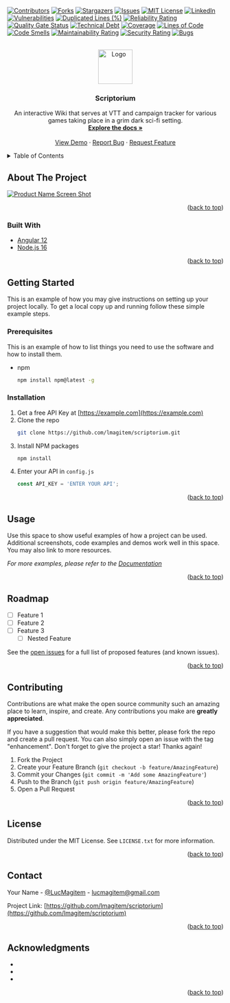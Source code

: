 
<!-- PROJECT SHIELDS -->
<!--
*** I'm using markdown "reference style" links for readability.
*** Reference links are enclosed in brackets [ ] instead of parentheses ( ).
*** See the bottom of this document for the declaration of the reference variables
*** for contributors-url, forks-url, etc. This is an optional, concise syntax you may use.
*** https://www.markdownguide.org/basic-syntax/#reference-style-links
-->
[![Contributors][contributors-shield]][contributors-url]
[![Forks][forks-shield]][forks-url]
[![Stargazers][stars-shield]][stars-url]
[![Issues][issues-shield]][issues-url]
[![MIT License][license-shield]][license-url]
[![LinkedIn][linkedin-shield]][linkedin-url]
[![Vulnerabilities](https://sonarcloud.io/api/project_badges/measure?project=lmagitem_scriptorium&metric=vulnerabilities)](https://sonarcloud.io/summary/new_code?id=lmagitem_scriptorium)
[![Duplicated Lines (%)](https://sonarcloud.io/api/project_badges/measure?project=lmagitem_scriptorium&metric=duplicated_lines_density)](https://sonarcloud.io/summary/new_code?id=lmagitem_scriptorium)
[![Reliability Rating](https://sonarcloud.io/api/project_badges/measure?project=lmagitem_scriptorium&metric=reliability_rating)](https://sonarcloud.io/summary/new_code?id=lmagitem_scriptorium)
[![Quality Gate Status](https://sonarcloud.io/api/project_badges/measure?project=lmagitem_scriptorium&metric=alert_status)](https://sonarcloud.io/summary/new_code?id=lmagitem_scriptorium)
[![Technical Debt](https://sonarcloud.io/api/project_badges/measure?project=lmagitem_scriptorium&metric=sqale_index)](https://sonarcloud.io/summary/new_code?id=lmagitem_scriptorium)
[![Coverage](https://sonarcloud.io/api/project_badges/measure?project=lmagitem_scriptorium&metric=coverage)](https://sonarcloud.io/summary/new_code?id=lmagitem_scriptorium)
[![Lines of Code](https://sonarcloud.io/api/project_badges/measure?project=lmagitem_scriptorium&metric=ncloc)](https://sonarcloud.io/summary/new_code?id=lmagitem_scriptorium)
[![Code Smells](https://sonarcloud.io/api/project_badges/measure?project=lmagitem_scriptorium&metric=code_smells)](https://sonarcloud.io/summary/new_code?id=lmagitem_scriptorium)
[![Maintainability Rating](https://sonarcloud.io/api/project_badges/measure?project=lmagitem_scriptorium&metric=sqale_rating)](https://sonarcloud.io/summary/new_code?id=lmagitem_scriptorium)
[![Security Rating](https://sonarcloud.io/api/project_badges/measure?project=lmagitem_scriptorium&metric=security_rating)](https://sonarcloud.io/summary/new_code?id=lmagitem_scriptorium)
[![Bugs](https://sonarcloud.io/api/project_badges/measure?project=lmagitem_scriptorium&metric=bugs)](https://sonarcloud.io/summary/new_code?id=lmagitem_scriptorium)



<!-- PROJECT LOGO -->
<br />
<div align="center">
  <a href="https://github.com/lmagitem/scriptorium">
    <img src="images/logo.png" alt="Logo" width="80" height="80">
  </a>

<h3 align="center">Scriptorium</h3>

  <p align="center">
    An interactive Wiki that serves at VTT and campaign tracker for various games taking place in a grim dark sci-fi setting.
    <br />
    <a href="https://github.com/lmagitem/scriptorium"><strong>Explore the docs »</strong></a>
    <br />
    <br />
    <a href="https://github.com/lmagitem/scriptorium">View Demo</a>
    ·
    <a href="https://github.com/lmagitem/scriptorium/issues">Report Bug</a>
    ·
    <a href="https://github.com/lmagitem/scriptorium/issues">Request Feature</a>
  </p>
</div>



<!-- TABLE OF CONTENTS -->
<details>
  <summary>Table of Contents</summary>
  <ol>
    <li>
      <a href="#about-the-project">About The Project</a>
      <ul>
        <li><a href="#built-with">Built With</a></li>
      </ul>
    </li>
    <li>
      <a href="#getting-started">Getting Started</a>
      <ul>
        <li><a href="#prerequisites">Prerequisites</a></li>
        <li><a href="#installation">Installation</a></li>
      </ul>
    </li>
    <li><a href="#usage">Usage</a></li>
    <li><a href="#roadmap">Roadmap</a></li>
    <li><a href="#contributing">Contributing</a></li>
    <li><a href="#license">License</a></li>
    <li><a href="#contact">Contact</a></li>
    <li><a href="#acknowledgments">Acknowledgments</a></li>
  </ol>
</details>



<!-- ABOUT THE PROJECT -->
## About The Project

[![Product Name Screen Shot][product-screenshot]](https://example.com)

<p align="right">(<a href="#top">back to top</a>)</p>



### Built With

* [Angular 12](https://angular.io/)
* [Node.js 16](https://nodejs.org/en/)

<p align="right">(<a href="#top">back to top</a>)</p>



<!-- GETTING STARTED -->
## Getting Started

This is an example of how you may give instructions on setting up your project locally.
To get a local copy up and running follow these simple example steps.

### Prerequisites

This is an example of how to list things you need to use the software and how to install them.
* npm
  ```sh
  npm install npm@latest -g
  ```

### Installation

1. Get a free API Key at [https://example.com](https://example.com)
2. Clone the repo
   ```sh
   git clone https://github.com/lmagitem/scriptorium.git
   ```
3. Install NPM packages
   ```sh
   npm install
   ```
4. Enter your API in `config.js`
   ```js
   const API_KEY = 'ENTER YOUR API';
   ```

<p align="right">(<a href="#top">back to top</a>)</p>



<!-- USAGE EXAMPLES -->
## Usage

Use this space to show useful examples of how a project can be used. Additional screenshots, code examples and demos work well in this space. You may also link to more resources.

_For more examples, please refer to the [Documentation](https://example.com)_

<p align="right">(<a href="#top">back to top</a>)</p>



<!-- ROADMAP -->
## Roadmap

- [ ] Feature 1
- [ ] Feature 2
- [ ] Feature 3
    - [ ] Nested Feature

See the [open issues](https://github.com/lmagitem/scriptorium/issues) for a full list of proposed features (and known issues).

<p align="right">(<a href="#top">back to top</a>)</p>



<!-- CONTRIBUTING -->
## Contributing

Contributions are what make the open source community such an amazing place to learn, inspire, and create. Any contributions you make are **greatly appreciated**.

If you have a suggestion that would make this better, please fork the repo and create a pull request. You can also simply open an issue with the tag "enhancement".
Don't forget to give the project a star! Thanks again!

1. Fork the Project
2. Create your Feature Branch (`git checkout -b feature/AmazingFeature`)
3. Commit your Changes (`git commit -m 'Add some AmazingFeature'`)
4. Push to the Branch (`git push origin feature/AmazingFeature`)
5. Open a Pull Request

<p align="right">(<a href="#top">back to top</a>)</p>



<!-- LICENSE -->
## License

Distributed under the MIT License. See `LICENSE.txt` for more information.

<p align="right">(<a href="#top">back to top</a>)</p>



<!-- CONTACT -->
## Contact

Your Name - [@LucMagitem](https://twitter.com/LucMagitem) - lucmagitem@gmail.com

Project Link: [https://github.com/lmagitem/scriptorium](https://github.com/lmagitem/scriptorium)

<p align="right">(<a href="#top">back to top</a>)</p>



<!-- ACKNOWLEDGMENTS -->
## Acknowledgments

* []()
* []()
* []()

<p align="right">(<a href="#top">back to top</a>)</p>



<!-- MARKDOWN LINKS & IMAGES -->
<!-- https://www.markdownguide.org/basic-syntax/#reference-style-links -->
[contributors-shield]: https://img.shields.io/github/contributors/lmagitem/scriptorium.svg?style=for-the-badge
[contributors-url]: https://github.com/lmagitem/scriptorium/graphs/contributors
[forks-shield]: https://img.shields.io/github/forks/lmagitem/scriptorium.svg?style=for-the-badge
[forks-url]: https://github.com/lmagitem/scriptorium/network/members
[stars-shield]: https://img.shields.io/github/stars/lmagitem/scriptorium.svg?style=for-the-badge
[stars-url]: https://github.com/lmagitem/scriptorium/stargazers
[issues-shield]: https://img.shields.io/github/issues/lmagitem/scriptorium.svg?style=for-the-badge
[issues-url]: https://github.com/lmagitem/scriptorium/issues
[license-shield]: https://img.shields.io/github/license/lmagitem/scriptorium.svg?style=for-the-badge
[license-url]: https://github.com/lmagitem/scriptorium/blob/master/LICENSE.txt
[linkedin-shield]: https://img.shields.io/badge/-LinkedIn-black.svg?style=for-the-badge&logo=linkedin&colorB=555
[linkedin-url]: https://linkedin.com/in/luc-toupense
[product-screenshot]: images/screenshot.png
